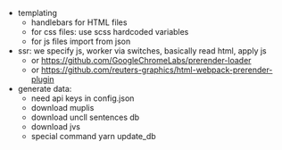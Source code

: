 * templating
    * handlebars for HTML files
    * for css files: use scss hardcoded variables
    * for js files import from json
*  ssr: we specify js, worker via switches, basically read html, apply js
    * or https://github.com/GoogleChromeLabs/prerender-loader
    * or https://github.com/reuters-graphics/html-webpack-prerender-plugin
* generate data:
    * need api keys in config.json
    * download muplis
    * download uncll sentences db
    * download jvs
    * special command yarn update_db